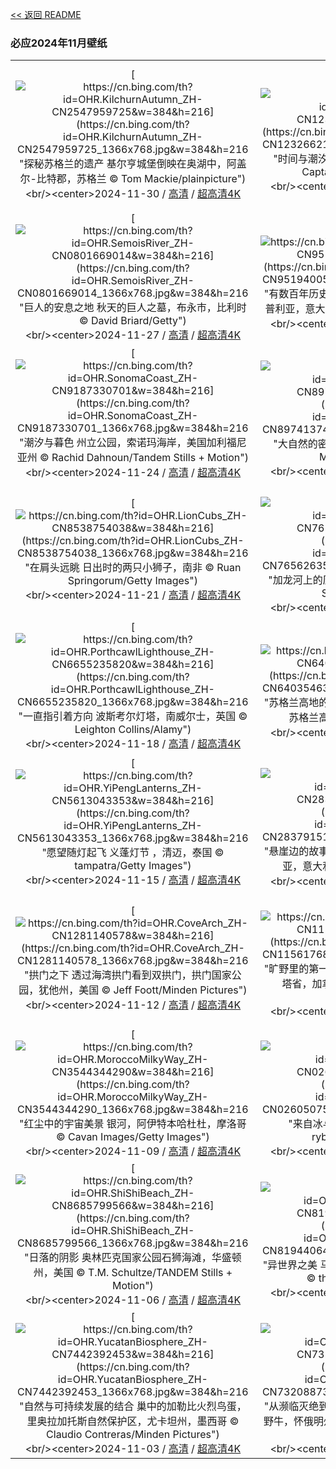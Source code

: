 [<< 返回 README](../../README.md)
### 必应2024年11月壁纸
||||
|:---:|:---:|:---:|
|[![https://cn.bing.com/th?id=OHR.KilchurnAutumn_ZH-CN2547959725&w=384&h=216](https://cn.bing.com/th?id=OHR.KilchurnAutumn_ZH-CN2547959725_1366x768.jpg&w=384&h=216 "探秘苏格兰的遗产&#10;基尔亨城堡倒映在奥湖中，阿盖尔-比特郡，苏格兰&#10;© Tom Mackie/plainpicture")](https://cn.bing.com/search?q=%e5%a5%a5%e6%b9%96&form=hpcapt&mkt=zh-cn&filters=HpDate:"20241129_1600")<br/><center>2024-11-30 / [高清](https://cn.bing.com/th?id=OHR.KilchurnAutumn_ZH-CN2547959725_1920x1200.jpg&w=1920&h=1200) / [超高清4K](https://cn.bing.com/th?id=OHR.KilchurnAutumn_ZH-CN2547959725_UHD.jpg&w=3840&h=2160)<center/>|[![https://cn.bing.com/th?id=OHR.MtStMichel_ZH-CN1232662142&w=384&h=216](https://cn.bing.com/th?id=OHR.MtStMichel_ZH-CN1232662142_1366x768.jpg&w=384&h=216 "时间与潮汐之岛&#10;圣米歇尔山，诺曼底，法国&#10;© Captain Skyhigh/Getty Images")](https://cn.bing.com/search?q=%e6%b3%95%e5%9b%bd%e5%9c%a3%e7%b1%b3%e6%ad%87%e5%b0%94%e5%b1%b1&form=hpcapt&mkt=zh-cn&filters=HpDate:"20241128_1600")<br/><center>2024-11-29 / [高清](https://cn.bing.com/th?id=OHR.MtStMichel_ZH-CN1232662142_1920x1200.jpg&w=1920&h=1200) / [超高清4K](https://cn.bing.com/th?id=OHR.MtStMichel_ZH-CN1232662142_UHD.jpg&w=3840&h=2160)<center/>|[![https://cn.bing.com/th?id=OHR.AssiniboineTS_ZH-CN9936042562&w=384&h=216](https://cn.bing.com/th?id=OHR.AssiniboineTS_ZH-CN9936042562_1366x768.jpg&w=384&h=216 "山峰从云层中探出头来&#10;日落时分风暴渐渐消散，阿西尼博因山省立公园，加拿大&#10;© Jeff Lewis/TANDEM Stills + Motion")](https://cn.bing.com/search?q=%e9%98%bf%e8%a5%bf%e5%b0%bc%e5%8d%9a%e5%9b%a0%e5%b1%b1%e7%9c%81%e7%ab%8b%e5%85%ac%e5%9b%ad&form=hpcapt&mkt=zh-cn&filters=HpDate:"20241127_1600")<br/><center>2024-11-28 / [高清](https://cn.bing.com/th?id=OHR.AssiniboineTS_ZH-CN9936042562_1920x1200.jpg&w=1920&h=1200) / [超高清4K](https://cn.bing.com/th?id=OHR.AssiniboineTS_ZH-CN9936042562_UHD.jpg&w=3840&h=2160)<center/>|
|[![https://cn.bing.com/th?id=OHR.SemoisRiver_ZH-CN0801669014&w=384&h=216](https://cn.bing.com/th?id=OHR.SemoisRiver_ZH-CN0801669014_1366x768.jpg&w=384&h=216 "巨人的安息之地&#10;秋天的巨人之墓，布永市，比利时&#10;© David Briard/Getty")](https://cn.bing.com/search?q=%e6%af%94%e5%88%a9%e6%97%b6%e5%b8%83%e6%b0%b8%e5%b8%82&form=hpcapt&mkt=zh-cn&filters=HpDate:"20241126_1600")<br/><center>2024-11-27 / [高清](https://cn.bing.com/th?id=OHR.SemoisRiver_ZH-CN0801669014_1920x1200.jpg&w=1920&h=1200) / [超高清4K](https://cn.bing.com/th?id=OHR.SemoisRiver_ZH-CN0801669014_UHD.jpg&w=3840&h=2160)<center/>|[![https://cn.bing.com/th?id=OHR.TrulliGrove_ZH-CN9519400567&w=384&h=216](https://cn.bing.com/th?id=OHR.TrulliGrove_ZH-CN9519400567_1366x768.jpg&w=384&h=216 "有数百年历史的橄榄树&#10;橄榄树林，伊特里亚山谷，普利亚，意大利&#10;© Massimo Santi/Shutterstock")](https://cn.bing.com/search?q=%e4%b8%96%e7%95%8c%e6%a9%84%e6%a6%84%e6%a0%91%e6%97%a5&form=hpcapt&mkt=zh-cn&filters=HpDate:"20241125_1600")<br/><center>2024-11-26 / [高清](https://cn.bing.com/th?id=OHR.TrulliGrove_ZH-CN9519400567_1920x1200.jpg&w=1920&h=1200) / [超高清4K](https://cn.bing.com/th?id=OHR.TrulliGrove_ZH-CN9519400567_UHD.jpg&w=3840&h=2160)<center/>|[![https://cn.bing.com/th?id=OHR.AmboseliGiraffes_ZH-CN9276085602&w=384&h=216](https://cn.bing.com/th?id=OHR.AmboseliGiraffes_ZH-CN9276085602_1366x768.jpg&w=384&h=216 "野生动物的生活&#10;马赛长颈鹿，安波塞利国家公园，肯尼亚&#10;© Art Wolfe/DanitaDelimont.com")](https://cn.bing.com/search?q=%e8%82%af%e5%b0%bc%e4%ba%9a%e5%ae%89%e5%8d%9a%e5%a1%9e%e5%88%a9%e5%9b%bd%e5%ae%b6%e5%85%ac%e5%9b%ad&form=hpcapt&mkt=zh-cn&filters=HpDate:"20241124_1600")<br/><center>2024-11-25 / [高清](https://cn.bing.com/th?id=OHR.AmboseliGiraffes_ZH-CN9276085602_1920x1200.jpg&w=1920&h=1200) / [超高清4K](https://cn.bing.com/th?id=OHR.AmboseliGiraffes_ZH-CN9276085602_UHD.jpg&w=3840&h=2160)<center/>|
|[![https://cn.bing.com/th?id=OHR.SonomaCoast_ZH-CN9187330701&w=384&h=216](https://cn.bing.com/th?id=OHR.SonomaCoast_ZH-CN9187330701_1366x768.jpg&w=384&h=216 "潮汐与暮色&#10;州立公园，索诺玛海岸，美国加利福尼亚州&#10;© Rachid Dahnoun/Tandem Stills + Motion")](https://cn.bing.com/search?q=%e7%b4%a2%e8%af%ba%e9%a9%ac%e6%b5%b7%e5%b2%b8%e5%b7%9e%e7%ab%8b%e5%85%ac%e5%9b%ad&form=hpcapt&mkt=zh-cn&filters=HpDate:"20241123_1600")<br/><center>2024-11-24 / [高清](https://cn.bing.com/th?id=OHR.SonomaCoast_ZH-CN9187330701_1920x1200.jpg&w=1920&h=1200) / [超高清4K](https://cn.bing.com/th?id=OHR.SonomaCoast_ZH-CN9187330701_UHD.jpg&w=3840&h=2160)<center/>|[![https://cn.bing.com/th?id=OHR.FibonacciAloe_ZH-CN8974137481&w=384&h=216](https://cn.bing.com/th?id=OHR.FibonacciAloe_ZH-CN8974137481_1366x768.jpg&w=384&h=216 "大自然的密码&#10;多叶芦荟，袋鼠岛，澳大利亚&#10;© Michael Melford/Alamy")](https://cn.bing.com/search?q=%e6%96%90%e6%b3%a2%e9%82%a3%e5%a5%91%e7%ba%aa%e5%bf%b5%e6%97%a5&form=hpcapt&mkt=zh-cn&filters=HpDate:"20241122_1600")<br/><center>2024-11-23 / [高清](https://cn.bing.com/th?id=OHR.FibonacciAloe_ZH-CN8974137481_1920x1200.jpg&w=1920&h=1200) / [超高清4K](https://cn.bing.com/th?id=OHR.FibonacciAloe_ZH-CN8974137481_UHD.jpg&w=3840&h=2160)<center/>|[![https://cn.bing.com/th?id=OHR.ZafraCastle_ZH-CN8791148758&w=384&h=216](https://cn.bing.com/th?id=OHR.ZafraCastle_ZH-CN8791148758_1366x768.jpg&w=384&h=216 "悬崖上的城堡&#10;萨夫拉城堡，瓜达拉哈拉省，西班牙&#10;© Eduard Gene/Getty Images")](https://cn.bing.com/search?q=%e6%8b%89%e8%90%a8%e5%a4%ab%e6%8b%89%e5%9f%8e%e5%a0%a1&form=hpcapt&mkt=zh-cn&filters=HpDate:"20241121_1600")<br/><center>2024-11-22 / [高清](https://cn.bing.com/th?id=OHR.ZafraCastle_ZH-CN8791148758_1920x1200.jpg&w=1920&h=1200) / [超高清4K](https://cn.bing.com/th?id=OHR.ZafraCastle_ZH-CN8791148758_UHD.jpg&w=3840&h=2160)<center/>|
|[![https://cn.bing.com/th?id=OHR.LionCubs_ZH-CN8538754038&w=384&h=216](https://cn.bing.com/th?id=OHR.LionCubs_ZH-CN8538754038_1366x768.jpg&w=384&h=216 "在肩头远眺&#10;日出时的两只小狮子，南非&#10;© Ruan Springorum/Getty Images")](https://cn.bing.com/search?q=%e7%8b%ae%e5%ad%90&form=hpcapt&mkt=zh-cn&filters=HpDate:"20241120_1600")<br/><center>2024-11-21 / [高清](https://cn.bing.com/th?id=OHR.LionCubs_ZH-CN8538754038_1920x1200.jpg&w=1920&h=1200) / [超高清4K](https://cn.bing.com/th?id=OHR.LionCubs_ZH-CN8538754038_UHD.jpg&w=3840&h=2160)<center/>|[![https://cn.bing.com/th?id=OHR.PontBordeaux_ZH-CN7656263575&w=384&h=216](https://cn.bing.com/th?id=OHR.PontBordeaux_ZH-CN7656263575_1366x768.jpg&w=384&h=216 "加龙河上的历史通道&#10;皮埃尔桥，波尔多，法国&#10;© SergiyN/Getty Images")](https://cn.bing.com/search?q=%e6%b3%a2%e5%b0%94%e5%a4%9a%e7%9a%ae%e5%9f%83%e5%b0%94%e6%a1%a5&form=hpcapt&mkt=zh-cn&filters=HpDate:"20241119_1600")<br/><center>2024-11-20 / [高清](https://cn.bing.com/th?id=OHR.PontBordeaux_ZH-CN7656263575_1920x1200.jpg&w=1920&h=1200) / [超高清4K](https://cn.bing.com/th?id=OHR.PontBordeaux_ZH-CN7656263575_UHD.jpg&w=3840&h=2160)<center/>|[![https://cn.bing.com/th?id=OHR.TasmansArch_ZH-CN7062784426&w=384&h=216](https://cn.bing.com/th?id=OHR.TasmansArch_ZH-CN7062784426_1366x768.jpg&w=384&h=216 "令人震撼的拱门&#10;塔斯曼拱门，塔斯马尼亚州，澳大利亚&#10;© Gary Bell/Minden Pictures")](https://cn.bing.com/search?q=%e5%a1%94%e6%96%af%e9%a9%ac%e5%b0%bc%e4%ba%9a%e6%b4%b2&form=hpcapt&mkt=zh-cn&filters=HpDate:"20241118_1600")<br/><center>2024-11-19 / [高清](https://cn.bing.com/th?id=OHR.TasmansArch_ZH-CN7062784426_1920x1200.jpg&w=1920&h=1200) / [超高清4K](https://cn.bing.com/th?id=OHR.TasmansArch_ZH-CN7062784426_UHD.jpg&w=3840&h=2160)<center/>|
|[![https://cn.bing.com/th?id=OHR.PorthcawlLighthouse_ZH-CN6655235820&w=384&h=216](https://cn.bing.com/th?id=OHR.PorthcawlLighthouse_ZH-CN6655235820_1366x768.jpg&w=384&h=216 "一直指引着方向&#10;波斯考尔灯塔，南威尔士，英国&#10;© Leighton Collins/Alamy")](https://cn.bing.com/search?q=%e5%a8%81%e5%b0%94%e5%a3%ab%e6%b3%a2%e6%96%af%e8%80%83%e5%b0%94%e7%81%af%e5%a1%94&form=hpcapt&mkt=zh-cn&filters=HpDate:"20241117_1600")<br/><center>2024-11-18 / [高清](https://cn.bing.com/th?id=OHR.PorthcawlLighthouse_ZH-CN6655235820_1920x1200.jpg&w=1920&h=1200) / [超高清4K](https://cn.bing.com/th?id=OHR.PorthcawlLighthouse_ZH-CN6655235820_UHD.jpg&w=3840&h=2160)<center/>|[![https://cn.bing.com/th?id=OHR.RedStag_ZH-CN6403546321&w=384&h=216](https://cn.bing.com/th?id=OHR.RedStag_ZH-CN6403546321_1366x768.jpg&w=384&h=216 "苏格兰高地的马鹿&#10;加里东林中的马鹿，阿夫力谷，苏格兰高地&#10;© Terry Whittaker/Alamy")](https://cn.bing.com/search?q=%e9%a9%ac%e9%b9%bf&form=hpcapt&mkt=zh-cn&filters=HpDate:"20241116_1600")<br/><center>2024-11-17 / [高清](https://cn.bing.com/th?id=OHR.RedStag_ZH-CN6403546321_1920x1200.jpg&w=1920&h=1200) / [超高清4K](https://cn.bing.com/th?id=OHR.RedStag_ZH-CN6403546321_UHD.jpg&w=3840&h=2160)<center/>|[![https://cn.bing.com/th?id=OHR.FrieslandNetherlands_ZH-CN5952456898&w=384&h=216](https://cn.bing.com/th?id=OHR.FrieslandNetherlands_ZH-CN5952456898_1366x768.jpg&w=384&h=216 "泥土、大海和天空&#10;瓦登海沿岸，莫德加特附近，弗里斯兰，荷兰&#10;© Ron ter Burg/Minden Pictures")](https://cn.bing.com/search?q=%e7%93%a6%e7%99%bb%e6%b5%b7&form=hpcapt&mkt=zh-cn&filters=HpDate:"20241115_1600")<br/><center>2024-11-16 / [高清](https://cn.bing.com/th?id=OHR.FrieslandNetherlands_ZH-CN5952456898_1920x1200.jpg&w=1920&h=1200) / [超高清4K](https://cn.bing.com/th?id=OHR.FrieslandNetherlands_ZH-CN5952456898_UHD.jpg&w=3840&h=2160)<center/>|
|[![https://cn.bing.com/th?id=OHR.YiPengLanterns_ZH-CN5613043353&w=384&h=216](https://cn.bing.com/th?id=OHR.YiPengLanterns_ZH-CN5613043353_1366x768.jpg&w=384&h=216 "愿望随灯起飞&#10;义蓬灯节 ，清迈，泰国&#10;© tampatra/Getty Images")](https://cn.bing.com/search?q=%e6%b3%b0%e5%9b%bd%e6%b8%85%e8%bf%88&form=hpcapt&mkt=zh-cn&filters=HpDate:"20241114_1600")<br/><center>2024-11-15 / [高清](https://cn.bing.com/th?id=OHR.YiPengLanterns_ZH-CN5613043353_1920x1200.jpg&w=1920&h=1200) / [超高清4K](https://cn.bing.com/th?id=OHR.YiPengLanterns_ZH-CN5613043353_UHD.jpg&w=3840&h=2160)<center/>|[![https://cn.bing.com/th?id=OHR.ManarolaItaly_ZH-CN2837915120&w=384&h=216](https://cn.bing.com/th?id=OHR.ManarolaItaly_ZH-CN2837915120_1366x768.jpg&w=384&h=216 "悬崖边的故事&#10;马纳罗拉，五渔村国家公园，利古里亚，意大利&#10;© John_Silver/Shutterstock")](https://cn.bing.com/search?q=%e9%a9%ac%e7%ba%b3%e7%bd%97%e6%8b%89&form=hpcapt&mkt=zh-cn&filters=HpDate:"20241113_1600")<br/><center>2024-11-14 / [高清](https://cn.bing.com/th?id=OHR.ManarolaItaly_ZH-CN2837915120_1920x1200.jpg&w=1920&h=1200) / [超高清4K](https://cn.bing.com/th?id=OHR.ManarolaItaly_ZH-CN2837915120_UHD.jpg&w=3840&h=2160)<center/>|[![https://cn.bing.com/th?id=OHR.KelpForest_ZH-CN2357269491&w=384&h=216](https://cn.bing.com/th?id=OHR.KelpForest_ZH-CN2357269491_1366x768.jpg&w=384&h=216 "海中的“狮子王”&#10;巨型海藻森林中的加州海狮，下加利福尼亚，墨西哥&#10;© Claudio Contreras/Minden Pictures")](https://cn.bing.com/search?q=%e6%b5%b7%e7%8b%ae&form=hpcapt&mkt=zh-cn&filters=HpDate:"20241112_1600")<br/><center>2024-11-13 / [高清](https://cn.bing.com/th?id=OHR.KelpForest_ZH-CN2357269491_1920x1200.jpg&w=1920&h=1200) / [超高清4K](https://cn.bing.com/th?id=OHR.KelpForest_ZH-CN2357269491_UHD.jpg&w=3840&h=2160)<center/>|
|[![https://cn.bing.com/th?id=OHR.CoveArch_ZH-CN1281140578&w=384&h=216](https://cn.bing.com/th?id=OHR.CoveArch_ZH-CN1281140578_1366x768.jpg&w=384&h=216 "拱门之下&#10;透过海湾拱门看到双拱门，拱门国家公园，犹他州，美国&#10;© Jeff Foott/Minden Pictures")](https://cn.bing.com/search?q=%e7%8a%b9%e4%bb%96%e5%b7%9e%e6%8b%b1%e9%97%a8%e5%9b%bd%e5%ae%b6%e5%85%ac%e5%9b%ad&form=hpcapt&mkt=zh-cn&filters=HpDate:"20241111_1600")<br/><center>2024-11-12 / [高清](https://cn.bing.com/th?id=OHR.CoveArch_ZH-CN1281140578_1920x1200.jpg&w=1920&h=1200) / [超高清4K](https://cn.bing.com/th?id=OHR.CoveArch_ZH-CN1281140578_UHD.jpg&w=3840&h=2160)<center/>|[![https://cn.bing.com/th?id=OHR.Banff24_ZH-CN1156176817&w=384&h=216](https://cn.bing.com/th?id=OHR.Banff24_ZH-CN1156176817_1366x768.jpg&w=384&h=216 "旷野里的第一片雪花&#10;班夫国家公园的日落，阿尔伯塔省，加拿大&#10;© fywPhoto 云卷云舒/Getty Images")](https://cn.bing.com/search?q=%e7%8f%ad%e5%a4%ab%e5%9b%bd%e5%ae%b6%e5%85%ac%e5%9b%ad&form=hpcapt&mkt=zh-cn&filters=HpDate:"20241110_1600")<br/><center>2024-11-11 / [高清](https://cn.bing.com/th?id=OHR.Banff24_ZH-CN1156176817_1920x1200.jpg&w=1920&h=1200) / [超高清4K](https://cn.bing.com/th?id=OHR.Banff24_ZH-CN1156176817_UHD.jpg&w=3840&h=2160)<center/>|[![https://cn.bing.com/th?id=OHR.YucatanFlamingos_ZH-CN0721673752&w=384&h=216](https://cn.bing.com/th?id=OHR.YucatanFlamingos_ZH-CN0721673752_1366x768.jpg&w=384&h=216 "飞行中的火烈鸟&#10;加勒比火烈鸟，尤卡坦半岛，墨西哥&#10;© Claudio Contreras/NPL/Minden Pictures")](https://cn.bing.com/search?q=%e5%8a%a0%e5%8b%92%e6%af%94%e7%81%ab%e7%83%88%e9%b8%9f&form=hpcapt&mkt=zh-cn&filters=HpDate:"20241109_1600")<br/><center>2024-11-10 / [高清](https://cn.bing.com/th?id=OHR.YucatanFlamingos_ZH-CN0721673752_1920x1200.jpg&w=1920&h=1200) / [超高清4K](https://cn.bing.com/th?id=OHR.YucatanFlamingos_ZH-CN0721673752_UHD.jpg&w=3840&h=2160)<center/>|
|[![https://cn.bing.com/th?id=OHR.MoroccoMilkyWay_ZH-CN3544344290&w=384&h=216](https://cn.bing.com/th?id=OHR.MoroccoMilkyWay_ZH-CN3544344290_1366x768.jpg&w=384&h=216 "红尘中的宇宙美景&#10;银河，阿伊特本哈杜杜，摩洛哥&#10;© Cavan Images/Getty Images")](https://cn.bing.com/search?q=%e9%98%bf%e4%bc%8a%e7%89%b9%e6%9c%ac%e5%93%88%e6%9d%9c%e6%9d%9c&form=hpcapt&mkt=zh-cn&filters=HpDate:"20241108_1600")<br/><center>2024-11-09 / [高清](https://cn.bing.com/th?id=OHR.MoroccoMilkyWay_ZH-CN3544344290_1920x1200.jpg&w=1920&h=1200) / [超高清4K](https://cn.bing.com/th?id=OHR.MoroccoMilkyWay_ZH-CN3544344290_UHD.jpg&w=3840&h=2160)<center/>|[![https://cn.bing.com/th?id=OHR.GlacialRivers_ZH-CN0260507556&w=384&h=216](https://cn.bing.com/th?id=OHR.GlacialRivers_ZH-CN0260507556_1366x768.jpg&w=384&h=216 "来自冰与火之国&#10;冰岛冰川河流鸟瞰图&#10;© rybarmarekk/Shutterstock")](https://cn.bing.com/search?q=%e5%86%b0%e5%b2%9b%e5%86%b0%e5%b7%9d%e6%b2%b3%e6%b5%81&form=hpcapt&mkt=zh-cn&filters=HpDate:"20241107_1600")<br/><center>2024-11-08 / [高清](https://cn.bing.com/th?id=OHR.GlacialRivers_ZH-CN0260507556_1920x1200.jpg&w=1920&h=1200) / [超高清4K](https://cn.bing.com/th?id=OHR.GlacialRivers_ZH-CN0260507556_UHD.jpg&w=3840&h=2160)<center/>|[![https://cn.bing.com/th?id=OHR.LiDong2024_ZH-CN9944723194&w=384&h=216](https://cn.bing.com/th?id=OHR.LiDong2024_ZH-CN9944723194_1366x768.jpg&w=384&h=216 "初冬之美&#10;金色的松树，坝上草原，中国&#10;© MelindaChan/Getty Images")](https://cn.bing.com/search?q=%e5%86%85%e8%92%99%e5%8f%a4%e5%9d%9d%e4%b8%8a%e8%8d%89%e5%8e%9f&form=hpcapt&mkt=zh-cn&filters=HpDate:"20241106_1600")<br/><center>2024-11-07 / [高清](https://cn.bing.com/th?id=OHR.LiDong2024_ZH-CN9944723194_1920x1200.jpg&w=1920&h=1200) / [超高清4K](https://cn.bing.com/th?id=OHR.LiDong2024_ZH-CN9944723194_UHD.jpg&w=3840&h=2160)<center/>|
|[![https://cn.bing.com/th?id=OHR.ShiShiBeach_ZH-CN8685799566&w=384&h=216](https://cn.bing.com/th?id=OHR.ShiShiBeach_ZH-CN8685799566_1366x768.jpg&w=384&h=216 "日落的阴影&#10;奥林匹克国家公园石狮海滩，华盛顿州，美国&#10;© T.M. Schultze/TANDEM Stills + Motion")](https://cn.bing.com/search?q=%e5%a5%a5%e6%9e%97%e5%8c%b9%e5%85%8b%e5%9b%bd%e5%ae%b6%e5%85%ac%e5%9b%ad&form=hpcapt&mkt=zh-cn&filters=HpDate:"20241105_1600")<br/><center>2024-11-06 / [高清](https://cn.bing.com/th?id=OHR.ShiShiBeach_ZH-CN8685799566_1920x1200.jpg&w=1920&h=1200) / [超高清4K](https://cn.bing.com/th?id=OHR.ShiShiBeach_ZH-CN8685799566_UHD.jpg&w=3840&h=2160)<center/>|[![https://cn.bing.com/th?id=OHR.LencoisMaranhao_ZH-CN8194406488&w=384&h=216](https://cn.bing.com/th?id=OHR.LencoisMaranhao_ZH-CN8194406488_1366x768.jpg&w=384&h=216 "异世界之美&#10;马拉赫塞斯国家公园，马拉尼昂州,巴西&#10;© thanosquest/Shutterstock")](https://cn.bing.com/search?q=%e9%a9%ac%e6%8b%89%e8%b5%ab%e5%a1%9e%e6%96%af%e5%9b%bd%e5%ae%b6%e5%85%ac%e5%9b%ad&form=hpcapt&mkt=zh-cn&filters=HpDate:"20241104_1600")<br/><center>2024-11-05 / [高清](https://cn.bing.com/th?id=OHR.LencoisMaranhao_ZH-CN8194406488_1920x1200.jpg&w=1920&h=1200) / [超高清4K](https://cn.bing.com/th?id=OHR.LencoisMaranhao_ZH-CN8194406488_UHD.jpg&w=3840&h=2160)<center/>|[![https://cn.bing.com/th?id=OHR.CumbriaAutumn_ZH-CN7697251216&w=384&h=216](https://cn.bing.com/th?id=OHR.CumbriaAutumn_ZH-CN7697251216_1366x768.jpg&w=384&h=216 "胜过千言万语&#10;坎布里亚湖区，格拉斯米尔，英格兰&#10;© Thomas Molyneux/Getty Images")](https://cn.bing.com/search?q=%e6%a0%bc%e6%8b%89%e6%96%af%e7%b1%b3%e5%b0%94&form=hpcapt&mkt=zh-cn&filters=HpDate:"20241103_1600")<br/><center>2024-11-04 / [高清](https://cn.bing.com/th?id=OHR.CumbriaAutumn_ZH-CN7697251216_1920x1200.jpg&w=1920&h=1200) / [超高清4K](https://cn.bing.com/th?id=OHR.CumbriaAutumn_ZH-CN7697251216_UHD.jpg&w=3840&h=2160)<center/>|
|[![https://cn.bing.com/th?id=OHR.YucatanBiosphere_ZH-CN7442392453&w=384&h=216](https://cn.bing.com/th?id=OHR.YucatanBiosphere_ZH-CN7442392453_1366x768.jpg&w=384&h=216 "自然与可持续发展的结合&#10;巢中的加勒比火烈鸟蛋，里奥拉加托斯自然保护区，尤卡坦州，墨西哥&#10;© Claudio Contreras/Minden Pictures")](https://cn.bing.com/search?q=%e9%87%8c%e5%a5%a5%e6%8b%89%e5%8a%a0%e6%89%98%e6%96%af%e8%87%aa%e7%84%b6%e4%bf%9d%e6%8a%a4%e5%8c%ba&form=hpcapt&mkt=zh-cn&filters=HpDate:"20241102_1600")<br/><center>2024-11-03 / [高清](https://cn.bing.com/th?id=OHR.YucatanBiosphere_ZH-CN7442392453_1920x1200.jpg&w=1920&h=1200) / [超高清4K](https://cn.bing.com/th?id=OHR.YucatanBiosphere_ZH-CN7442392453_UHD.jpg&w=3840&h=2160)<center/>|[![https://cn.bing.com/th?id=OHR.BisonYellowstone_ZH-CN7320887379&w=384&h=216](https://cn.bing.com/th?id=OHR.BisonYellowstone_ZH-CN7320887379_1366x768.jpg&w=384&h=216 "从濒临灭绝到成为国家的象征&#10;黄石国家公园的美洲野牛，怀俄明州，美国&#10;© Ian Shive/TANDEM Stills + Motion")](https://cn.bing.com/search?q=%e7%be%8e%e5%9b%bd%e9%87%8e%e7%89%9b%e6%97%a5&form=hpcapt&mkt=zh-cn&filters=HpDate:"20241101_1600")<br/><center>2024-11-02 / [高清](https://cn.bing.com/th?id=OHR.BisonYellowstone_ZH-CN7320887379_1920x1200.jpg&w=1920&h=1200) / [超高清4K](https://cn.bing.com/th?id=OHR.BisonYellowstone_ZH-CN7320887379_UHD.jpg&w=3840&h=2160)<center/>|[![https://cn.bing.com/th?id=OHR.VineyardsBlackForestFall_ZH-CN6767078591&w=384&h=216](https://cn.bing.com/th?id=OHR.VineyardsBlackForestFall_ZH-CN6767078591_1366x768.jpg&w=384&h=216 "引以为豪的传统&#10;秋季葡萄园的鸟瞰图，瓦恩哈尔特，黑森林，德国&#10;© Sabine Gerold/Amazing Aerial Agency")](https://cn.bing.com/search?q=%e5%be%b7%e5%9b%bd%e9%bb%91%e6%a3%ae%e6%9e%97&form=hpcapt&mkt=zh-cn&filters=HpDate:"20241031_1600")<br/><center>2024-11-01 / [高清](https://cn.bing.com/th?id=OHR.VineyardsBlackForestFall_ZH-CN6767078591_1920x1200.jpg&w=1920&h=1200) / [超高清4K](https://cn.bing.com/th?id=OHR.VineyardsBlackForestFall_ZH-CN6767078591_UHD.jpg&w=3840&h=2160)<center/>|
